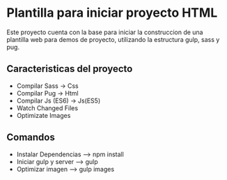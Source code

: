 # Plantilla para iniciar proyecto HTML
Este proyecto cuenta con la base para iniciar la construccion de una plantilla web para demos de proyecto, utilizando la estructura gulp, sass y pug.
## Caracteristicas del proyecto
- Compilar Sass -> Css
- Compilar Pug -> Html
- Compilar Js (ES6) -> Js(ES5)
- Watch Changed Files
- Optimizate Images
## Comandos
- Instalar Dependencias --> npm install
- Iniciar gulp y server --> gulp
- Optimizar imagen --> gulp images
